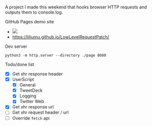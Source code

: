 A project I made this weekend that hooks browser HTTP requests and outputs them to console.log.

GitHub Pages demo site

- ![](https://github.com/liliumu/LowLevelRequestPatch/actions/workflows/pages.yml/badge.svg)
- https://liliumu.github.io/LowLevelRequestPatch/ 

Dev server

```
python3 -m http.server --directory ./page 8080
```

Todo/done list

* [x] Get xhr response header
* [x] UserScript
  + [x] General
  + [x] TweetDeck
  + [x] Logging
  + [x] Twitter Web
* [x] Get xhr response url
* [ ] Get xhr request header / url
* [ ] Override `fetch` api
